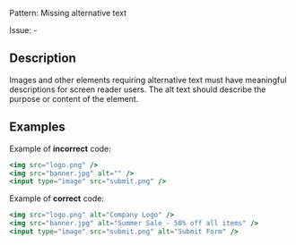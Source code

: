 Pattern: Missing alternative text

Issue: -

## Description

Images and other elements requiring alternative text must have meaningful descriptions for screen reader users. The alt text should describe the purpose or content of the element.

## Examples

Example of **incorrect** code:
```jsx
<img src="logo.png" />
<img src="banner.jpg" alt="" />
<input type="image" src="submit.png" />
```

Example of **correct** code:
```jsx
<img src="logo.png" alt="Company Logo" />
<img src="banner.jpg" alt="Summer Sale - 50% off all items" />
<input type="image" src="submit.png" alt="Submit Form" />
```